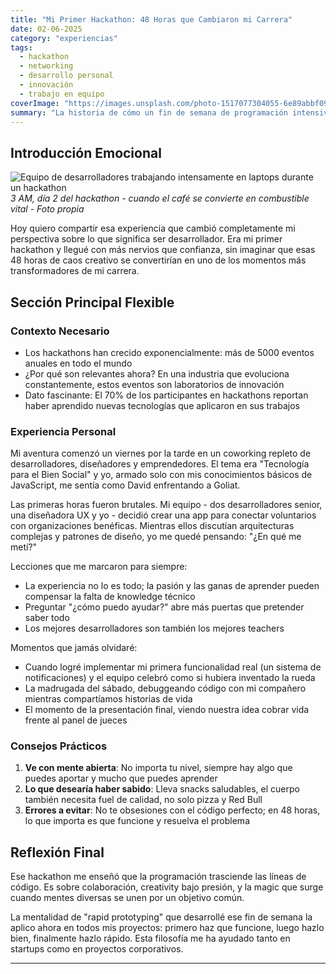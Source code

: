 ```yaml
---
title: "Mi Primer Hackathon: 48 Horas que Cambiaron mi Carrera"
date: 02-06-2025 
category: "experiencias"
tags: 
  - hackathon
  - networking
  - desarrollo personal
  - innovación
  - trabajo en equipo
coverImage: "https://images.unsplash.com/photo-1517077304055-6e89abbf09b0?w=800&h=400&fit=crop"
summary: "La historia de cómo un fin de semana de programación intensiva me enseñó más sobre desarrollo y colaboración que meses de estudio solitario"
---
```


## Introducción Emocional
![Equipo de desarrolladores trabajando intensamente en laptops durante un hackathon](https://images.unsplash.com/photo-1531482615713-2afd69097998?w=800&h=400&fit=crop)
*3 AM, día 2 del hackathon - cuando el café se convierte en combustible vital - Foto propia*

Hoy quiero compartir esa experiencia que cambió completamente mi perspectiva sobre lo que significa ser desarrollador. Era mi primer hackathon y llegué con más nervios que confianza, sin imaginar que esas 48 horas de caos creativo se convertirían en uno de los momentos más transformadores de mi carrera.

## Sección Principal Flexible
### Contexto Necesario
- Los hackathons han crecido exponencialmente: más de 5000 eventos anuales en todo el mundo
- ¿Por qué son relevantes ahora? En una industria que evoluciona constantemente, estos eventos son laboratorios de innovación
- Dato fascinante: El 70% de los participantes en hackathons reportan haber aprendido nuevas tecnologías que aplicaron en sus trabajos

### Experiencia Personal
Mi aventura comenzó un viernes por la tarde en un coworking repleto de desarrolladores, diseñadores y emprendedores. El tema era "Tecnología para el Bien Social" y yo, armado solo con mis conocimientos básicos de JavaScript, me sentía como David enfrentando a Goliat.

Las primeras horas fueron brutales. Mi equipo - dos desarrolladores senior, una diseñadora UX y yo - decidió crear una app para conectar voluntarios con organizaciones benéficas. Mientras ellos discutían arquitecturas complejas y patrones de diseño, yo me quedé pensando: "¿En qué me metí?"

Lecciones que me marcaron para siempre:
- La experiencia no lo es todo; la pasión y las ganas de aprender pueden compensar la falta de knowledge técnico
- Preguntar "¿cómo puedo ayudar?" abre más puertas que pretender saber todo
- Los mejores desarrolladores son también los mejores teachers

Momentos que jamás olvidaré:
- Cuando logré implementar mi primera funcionalidad real (un sistema de notificaciones) y el equipo celebró como si hubiera inventado la rueda
- La madrugada del sábado, debuggeando código con mi compañero mientras compartíamos historias de vida
- El momento de la presentación final, viendo nuestra idea cobrar vida frente al panel de jueces

### Consejos Prácticos
1. **Ve con mente abierta**: No importa tu nivel, siempre hay algo que puedes aportar y mucho que puedes aprender
2. **Lo que desearía haber sabido**: Lleva snacks saludables, el cuerpo también necesita fuel de calidad, no solo pizza y Red Bull
3. **Errores a evitar**: No te obsesiones con el código perfecto; en 48 horas, lo que importa es que funcione y resuelva el problema

## Reflexión Final
Ese hackathon me enseñó que la programación trasciende las líneas de código. Es sobre colaboración, creativity bajo presión, y la magic que surge cuando mentes diversas se unen por un objetivo común.

La mentalidad de "rapid prototyping" que desarrollé ese fin de semana la aplico ahora en todos mis proyectos: primero haz que funcione, luego hazlo bien, finalmente hazlo rápido. Esta filosofía me ha ayudado tanto en startups como en proyectos corporativos.

---